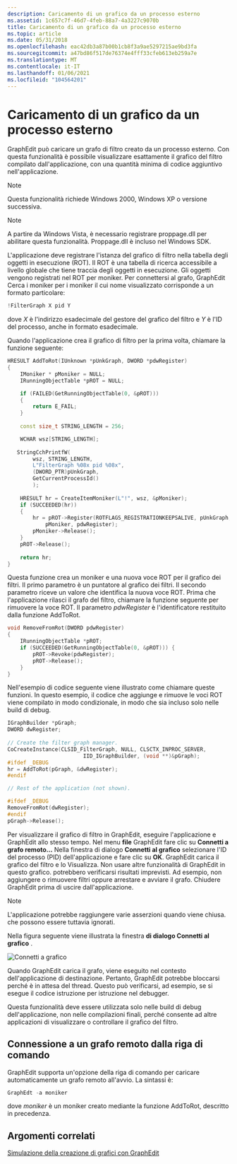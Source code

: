 ```yaml
---
description: Caricamento di un grafico da un processo esterno
ms.assetid: 1c657c7f-46d7-4feb-88a7-4a3227c9070b
title: Caricamento di un grafico da un processo esterno
ms.topic: article
ms.date: 05/31/2018
ms.openlocfilehash: eac42db3a87b00b1cb8f3a9ae5297215ae9bd3fa
ms.sourcegitcommit: a47bd86f517de76374e4fff33cfeb613eb259a7e
ms.translationtype: MT
ms.contentlocale: it-IT
ms.lasthandoff: 01/06/2021
ms.locfileid: "104564201"
---
```

# <a name="loading-a-graph-from-an-external-process"></a>Caricamento di un grafico da un processo esterno

GraphEdit può caricare un grafo di filtro creato da un processo esterno. Con questa funzionalità è possibile visualizzare esattamente il grafico del filtro compilato dall'applicazione, con una quantità minima di codice aggiuntivo nell'applicazione.

> [!Note]  
> Questa funzionalità richiede Windows 2000, Windows XP o versione successiva.

 

> [!Note]  
> A partire da Windows Vista, è necessario registrare proppage.dll per abilitare questa funzionalità. Proppage.dll è incluso nel Windows SDK.

 

L'applicazione deve registrare l'istanza del grafico di filtro nella tabella degli oggetti in esecuzione (ROT). Il ROT è una tabella di ricerca accessibile a livello globale che tiene traccia degli oggetti in esecuzione. Gli oggetti vengono registrati nel ROT per moniker. Per connettersi al grafo, GraphEdit Cerca i moniker per i moniker il cui nome visualizzato corrisponde a un formato particolare:


```C++
!FilterGraph X pid Y
```



dove *X* è l'indirizzo esadecimale del gestore del grafico del filtro e *Y* è l'ID del processo, anche in formato esadecimale.

Quando l'applicazione crea il grafico di filtro per la prima volta, chiamare la funzione seguente:


```C++
HRESULT AddToRot(IUnknown *pUnkGraph, DWORD *pdwRegister) 
{
    IMoniker * pMoniker = NULL;
    IRunningObjectTable *pROT = NULL;

    if (FAILED(GetRunningObjectTable(0, &pROT))) 
    {
        return E_FAIL;
    }
    
    const size_t STRING_LENGTH = 256;

    WCHAR wsz[STRING_LENGTH];
 
   StringCchPrintfW(
        wsz, STRING_LENGTH, 
        L"FilterGraph %08x pid %08x", 
        (DWORD_PTR)pUnkGraph, 
        GetCurrentProcessId()
        );
    
    HRESULT hr = CreateItemMoniker(L"!", wsz, &pMoniker);
    if (SUCCEEDED(hr)) 
    {
        hr = pROT->Register(ROTFLAGS_REGISTRATIONKEEPSALIVE, pUnkGraph,
            pMoniker, pdwRegister);
        pMoniker->Release();
    }
    pROT->Release();
    
    return hr;
}
```



Questa funzione crea un moniker e una nuova voce ROT per il grafico dei filtri. Il primo parametro è un puntatore al grafico dei filtri. Il secondo parametro riceve un valore che identifica la nuova voce ROT. Prima che l'applicazione rilasci il grafo del filtro, chiamare la funzione seguente per rimuovere la voce ROT. Il parametro *pdwRegister* è l'identificatore restituito dalla funzione AddToRot.


```C++
void RemoveFromRot(DWORD pdwRegister)
{
    IRunningObjectTable *pROT;
    if (SUCCEEDED(GetRunningObjectTable(0, &pROT))) {
        pROT->Revoke(pdwRegister);
        pROT->Release();
    }
}
```



Nell'esempio di codice seguente viene illustrato come chiamare queste funzioni. In questo esempio, il codice che aggiunge e rimuove le voci ROT viene compilato in modo condizionale, in modo che sia incluso solo nelle build di debug.


```C++
IGraphBuilder *pGraph;
DWORD dwRegister;
    
// Create the filter graph manager.
CoCreateInstance(CLSID_FilterGraph, NULL, CLSCTX_INPROC_SERVER,
                        IID_IGraphBuilder, (void **)&pGraph);
#ifdef _DEBUG
hr = AddToRot(pGraph, &dwRegister);
#endif

// Rest of the application (not shown).

#ifdef _DEBUG
RemoveFromRot(dwRegister);
#endif
pGraph->Release();
```



Per visualizzare il grafico di filtro in GraphEdit, eseguire l'applicazione e GraphEdit allo stesso tempo. Nel menu **file** GraphEdit fare clic su **Connetti a grafo remoto...** Nella finestra di dialogo **Connetti al grafico** selezionare l'ID del processo (PID) dell'applicazione e fare clic su **OK**. GraphEdit carica il grafico del filtro e lo Visualizza. Non usare altre funzionalità di GraphEdit in questo grafico. potrebbero verificarsi risultati imprevisti. Ad esempio, non aggiungere o rimuovere filtri oppure arrestare e avviare il grafo. Chiudere GraphEdit prima di uscire dall'applicazione.

> [!Note]  
> L'applicazione potrebbe raggiungere varie asserzioni quando viene chiusa. che possono essere tuttavia ignorati.

 

Nella figura seguente viene illustrata la finestra **di dialogo Connetti al grafico** .

![Connetti a grafico](images/gedit-spy.png)

Quando GraphEdit carica il grafo, viene eseguito nel contesto dell'applicazione di destinazione. Pertanto, GraphEdit potrebbe bloccarsi perché è in attesa del thread. Questo può verificarsi, ad esempio, se si esegue il codice istruzione per istruzione nel debugger.

Questa funzionalità deve essere utilizzata solo nelle build di debug dell'applicazione, non nelle compilazioni finali, perché consente ad altre applicazioni di visualizzare o controllare il grafico del filtro.

## <a name="connecting-to-a-remote-graph-from-the-command-line"></a>Connessione a un grafo remoto dalla riga di comando

GraphEdit supporta un'opzione della riga di comando per caricare automaticamente un grafo remoto all'avvio. La sintassi è:


```C++
GraphEdt -a moniker
```



dove *moniker* è un moniker creato mediante la funzione AddToRot, descritto in precedenza.

## <a name="related-topics"></a>Argomenti correlati

<dl> <dt>

[Simulazione della creazione di grafici con GraphEdit](simulating-graph-building-with-graphedit.md)
</dt> </dl>

 

 




